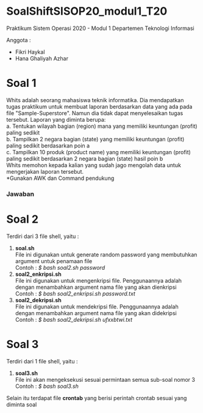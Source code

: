 # SoalShiftSISOP20_modul1_T20
Praktikum Sistem Operasi 2020 - Modul 1
Departemen Teknologi Informasi

Anggota :
- Fikri Haykal
- Hana Ghaliyah Azhar


# Soal 1
Whits adalah seorang mahasiswa teknik informatika. Dia mendapatkan tugas praktikum untuk membuat laporan berdasarkan data yang ada pada file "Sample-Superstore". Namun dia tidak dapat menyelesaikan tugas tersebut. Laporan yang diminta berupa: <br />
   a. Tentukan wilayah bagian (region) mana yang memiliki keuntungan (profit) paling sedikit <br />
   b. Tampilkan 2 negara bagian (state) yang memiliki keuntungan (profit) paling sedikit berdasarkan poin a <br />
   c. Tampilkan 10 produk (product name) yang memiliki keuntungan (profit) paling sedikit berdasarkan 2 negara bagian (state) hasil poin b <br />
Whits memohon kepada kalian yang sudah jago mengolah data untuk mengerjakan laporan tersebut. <br />
*Gunakan AWK dan Command pendukung <br />

### Jawaban



# Soal 2
Terdiri dari 3 file shell, yaitu :
1. <b>soal.sh</b><br />
   File ini digunakan untuk generate random password yang membutuhkan argument untuk penamaan file<br />
   Contoh : <i>$</b> bash soal2.sh password</i>
2. <b>soal2_enkripsi.sh</b><br />
   File ini digunakan untuk mengenkripsi file. Penggunaannya adalah dengan menambahkan argument nama file yang akan dienkripsi<br />
   Contoh : <i>$</b> bash soal2_enkripsi.sh password.txt</i>
3. <b>soal2_dekripsi.sh</b><br />
   File ini digunakan untuk mendekripsi file. Penggunaannya adalah dengan menambahkan argument nama file yang akan didekripsi<br />
   Contoh : <i>$</b> bash soal2_dekripsi.sh ufxxbtwi.txt</i>
   


# Soal 3
Terdiri dari 1 file shell, yaitu :
1. <b>soal3.sh</b><br />
   File ini akan mengeksekusi sesuai permintaan semua sub-soal nomor 3<br />
   Contoh : <i>$</b> bash soal3.sh</i>
   
Selain itu terdapat file <b>crontab</b> yang berisi perintah crontab sesuai yang diminta soal
